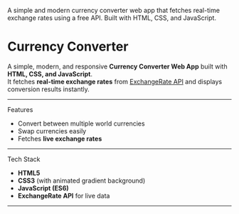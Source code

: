 
A simple and modern currency converter web app that fetches real-time exchange rates using a free API. Built with HTML, CSS, and JavaScript.
# Currency Converter

A simple, modern, and responsive **Currency Converter Web App** built with **HTML, CSS, and JavaScript**.  
It fetches **real-time exchange rates** from [ExchangeRate API](https://open.er-api.com/) and displays conversion results instantly.

---
 Features
- Convert between multiple world currencies
- Swap currencies easily
- Fetches **live exchange rates**

---
 Tech Stack
- **HTML5**
- **CSS3** (with animated gradient background)
- **JavaScript (ES6)**  
- **ExchangeRate API** for live data
---
